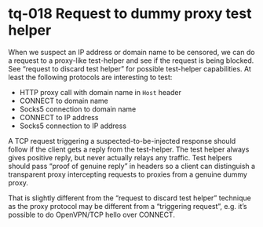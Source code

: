 # tq-018 Request to dummy proxy test helper

When we suspect an IP address or domain name to be censored, we can do a
request to a proxy-like test-helper and see if the request is being blocked. See “request
to discard test helper” for possible test-helper capabilities. At least the
following protocols are interesting to test:

- HTTP proxy call with domain name in `Host` header
- CONNECT to domain name
- Socks5 connection to domain name
- CONNECT to IP address 
- Socks5 connection to IP address

A TCP request triggering a suspected-to-be-injected response should follow if
the client gets a reply from the test-helper. The test helper always gives positive
reply, but never actually relays any traffic. Test helpers should pass “proof of
genuine reply” in headers so a client can distinguish a transparent proxy
intercepting requests to proxies from a genuine dummy proxy.

That is slightly different from the “request to discard test helper” technique as
the proxy protocol may be different from a “triggering request”, e.g. it’s possible
to do OpenVPN/TCP hello over CONNECT.
